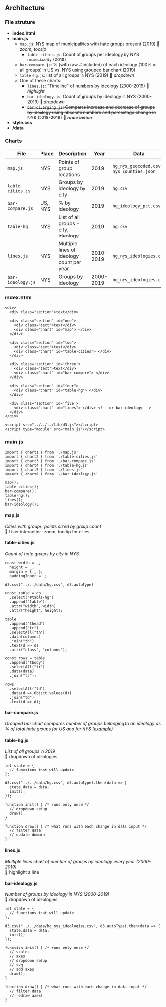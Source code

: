 ## Architecture

### File struture

- **index.html**
- **main.js**
  - `map.js`: NYS map of municipalities with hate groups present (2019) :small_red_triangle: *zoom, tooltip*
    - `table-cities.js`: Count of groups per ideology by NYS municipality (2019)
  - `bar-compare.js`: % (with raw # included) of each ideology (100% = all groups) in US vs. NYS using grouped bar chart (2019)
  - `table-hg.js`: list of all groups in NYS (2019) :small_red_triangle: *dropdown*
  - One of these charts:
    - `lines.js`: "Timeline" of numbers by ideology (2000-2019) :small_red_triangle: *highlight*
    - `bar-ideology.js`: Count of groups by ideology in NYS (2000-2019) :small_red_triangle: *dropdown*
    - ~~`bar-diverging.js`: Compares increase and decrease of groups by ideology using absolute numbers and percentage change in NYS (2018-2019) :small_red_triangle: *radio button*~~
- **style.css**
- **/[data](../../data)**

### Charts

File | Place | Description | Year | Data
--- | --- | --- | --- | ---
`map.js` | NYS | Points of group locations | 2019 | `hg_nys_geocoded.csv`, `nys_counties.json`
`table-cities.js` | NYS | Groups by ideology by city | 2019 | `hg.csv`
`bar-compare.js` | US, NYS | % by ideology | 2019 | `hg_ideology_pct.csv`
`table-hg` | NYS | List of all groups + city, ideology | 2019 | `hg.csv`
`lines.js` | NYS | Multiple lines of ideology count per year | 2010-2019 | `hg_nys_ideologies.csv`
`bar-ideology.js` | NYS | Groups by ideology | 2000-2019 | `hg_nys_ideologies.csv`

### index.html
```
<div>
  <div class="section">text</div>

  <div class="section" id="one">
    <div class="text">text</div>
    <div class="chart" id="map"> </div>
  </div>

  <div class="section" id="two">
    <div class='text'>text</div>
    <div class="chart" id="table-cities"> </div>
  </div>

  <div class='section' id='three'>
    <div class='text'>text</div>
    <div class="chart" id="bar-compare"> </div>
  </div>

  <div class="section" id="four">
    <div class="chart" id="table-hg"> </div>
  </div>

  <div class="section" id='five'>
    <div class="chart" id="lines"> </div> <!-- or bar-ideology -->
  </div>
</div>

<script src="../../../lib/d3.js"></script>
<script type="module" src="main.js"></script>
```

### main.js
```
import { chart1 } from './map.js'
import { chart2 } from './table-cities.js'
import { chart3 } from './bar-compare.js'
import { chart4 } from './table-hg.js'
import { chart5 } from './lines.js'
import { chart6 } from './bar-ideology.js'

map();
table-cities();
bar-compare();
table-hg();
lines();
bar-ideology();
```

#### map.js
*Cities with groups, points sized by group count*  
:small_red_triangle: User interaction: zoom, tooltip for cities

#### table-cities.js
*Count of hate groups by city in NYS*
```
const width = _,
  height = _,
  margin = { _ },
  paddingInner = _;

d3.csv("../../data/hg.csv", d3.autoType)

const table = d3
  .select("#table-hg")
  .append("table")
  .attr("width", width)
  .attr("height", height);

table
  .append("thead")
  .append("tr")
  .selectAll("th")
  .data(columns)
  .join("th")
  .text(d => d)
  .attr("class", "columns");

const rows = table
  .append("tbody")
  .selectAll("tr")
  .data(data)
  .join("tr");

rows
  .selectAll("td")
  .data(d => Object.values(d))
  .join("td")
  .text(d => d);
```

#### bar-compare.js
*Grouped bar chart compares number of groups belonging to an ideology as % of total hate groups for US and for NYS ([example](https://observablehq.com/@d3/grouped-bar-chart))*

#### table-hg.js
*List of all groups in 2019*  
:small_red_triangle: dropdown of ideologies
```
let state = {
  // functions that will update
};

d3.csv("../../data/hg.csv", d3.autoType).then(data => {
  state.data = data;
  init();
});

function init() { /* runs only once */
  // dropdown setup
  draw();
}

function draw() { /* what runs with each change in data input */
  // filter data
  // update domain
}
```

#### lines.js
*Multiple lines chart of number of groups by ideology every year (2000-2019)*  
:small_red_triangle: highlight a line

#### bar-ideology.js
*Number of groups by ideology in NYS (2000-2019)*  
:small_red_triangle: dropdown of ideologies

```
let state = {
  // functions that will update
};

d3.csv("../../data/hg_nys_ideologies.csv", d3.autoType).then(data => {
  state.data = data;
  init();
});

function init() { /* runs only once */
  // scales
  // axes
  // dropdown setup
  // svg
  // add axes
  draw();
}

function draw() { /* what runs with each change in data input */
  // filter data
  // redraw axes?
}
```

